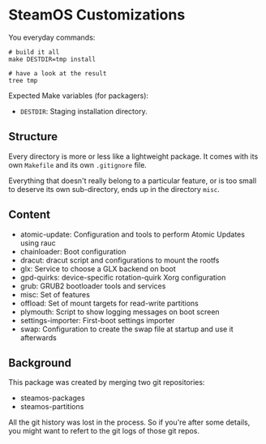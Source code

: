SteamOS Customizations
======================

You everyday commands:

    # build it all
    make DESTDIR=tmp install

    # have a look at the result
    tree tmp

Expected Make variables (for packagers):
- `DESTDIR`: Staging installation directory.


Structure
---------

Every directory is more or less like a lightweight package. It comes with its
own `Makefile` and its own `.gitignore` file.

Everything that doesn't really belong to a particular feature, or is too small
to deserve its own sub-directory, ends up in the directory `misc`.


Content
-------

 * atomic-update: Configuration and tools to perform Atomic Updates using rauc
 * chainloader: Boot configuration
 * dracut: dracut script and configurations to mount the rootfs
 * glx: Service to choose a GLX backend on boot
 * gpd-quirks: device-specific rotation-quirk Xorg configuration
 * grub: GRUB2 bootloader tools and services
 * misc: Set of features
 * offload: Set of mount targets for read-write partitions
 * plymouth: Script to show logging messages on boot screen
 * settings-importer: First-boot settings importer
 * swap: Configuration to create the swap file at startup and use it afterwards


Background
----------

This package was created by merging two git repositories:
- steamos-packages
- steamos-partitions

All the git history was lost in the process. So if you're after some details,
you might want to refert to the git logs of those git repos.

